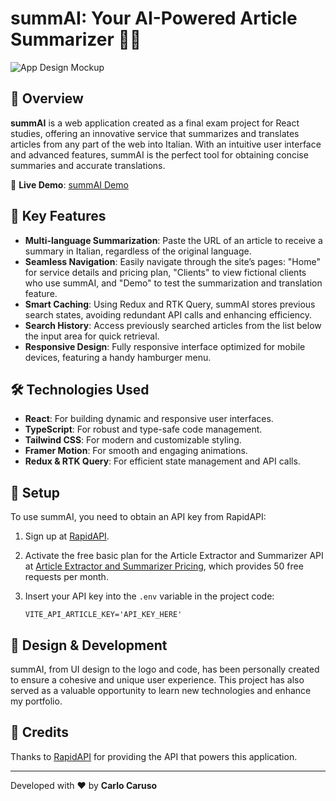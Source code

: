 # summAI: Your AI-Powered Article Summarizer 📰🤖

![App Design Mockup](src/assets/summAI-preview.png)

## 🌟 Overview

**summAI** is a web application created as a final exam project for React studies, offering an innovative service that summarizes and translates articles from any part of the web into Italian. With an intuitive user interface and advanced features, summAI is the perfect tool for obtaining concise summaries and accurate translations.

🔗 **Live Demo**: [summAI Demo](https://summai-carlo.netlify.app/)

## 🚀 Key Features

- **Multi-language Summarization**: Paste the URL of an article to receive a summary in Italian, regardless of the original language.
- **Seamless Navigation**: Easily navigate through the site’s pages: "Home" for service details and pricing plan, "Clients" to view fictional clients who use summAI, and "Demo" to test the summarization and translation feature.
- **Smart Caching**: Using Redux and RTK Query, summAI stores previous search states, avoiding redundant API calls and enhancing efficiency.
- **Search History**: Access previously searched articles from the list below the input area for quick retrieval.
- **Responsive Design**: Fully responsive interface optimized for mobile devices, featuring a handy hamburger menu.

## 🛠 Technologies Used

- **React**: For building dynamic and responsive user interfaces.
- **TypeScript**: For robust and type-safe code management.
- **Tailwind CSS**: For modern and customizable styling.
- **Framer Motion**: For smooth and engaging animations.
- **Redux & RTK Query**: For efficient state management and API calls.

## 🔧 Setup

To use summAI, you need to obtain an API key from RapidAPI:

1. Sign up at [RapidAPI](https://rapidapi.com).
2. Activate the free basic plan for the Article Extractor and Summarizer API at [Article Extractor and Summarizer Pricing](https://rapidapi.com/restyler/api/article-extractor-and-summarizer/pricing), which provides 50 free requests per month.
3. Insert your API key into the `.env` variable in the project code:

   ```env
   VITE_API_ARTICLE_KEY='API_KEY_HERE'
   ```

## 🎨 Design & Development

summAI, from UI design to the logo and code, has been personally created to ensure a cohesive and unique user experience. This project has also served as a valuable opportunity to learn new technologies and enhance my portfolio.

## 🙏 Credits

Thanks to [RapidAPI](https://rapidapi.com) for providing the API that powers this application.

---

Developed with ❤️ by **Carlo Caruso**
